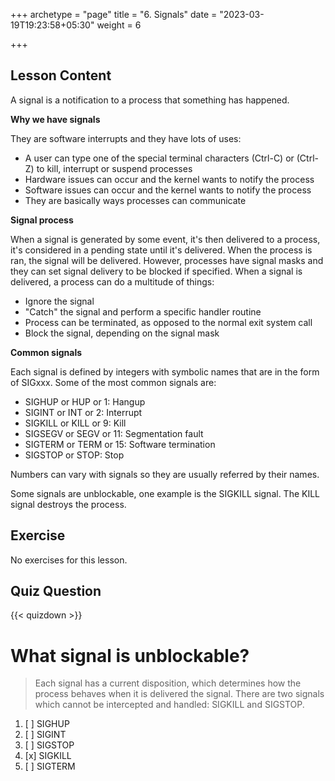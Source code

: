 +++
archetype = "page"
title = "6. Signals"
date = "2023-03-19T19:23:58+05:30"
weight = 6

+++

## Lesson Content

A signal is a notification to a process that something has happened.

**Why we have signals**

They are software interrupts and they have lots of uses:

- A user can type one of the special terminal characters (Ctrl-C) or (Ctrl-Z) to kill, interrupt or suspend processes
- Hardware issues can occur and the kernel wants to notify the process
- Software issues can occur and the kernel wants to notify the process
- They are basically ways processes can communicate

**Signal process**

When a signal is generated by some event, it's then delivered to a process, it's considered in a pending state until it's delivered. When the process is ran, the signal will be delivered. However, processes have signal masks and they can set signal delivery to be blocked if specified. When a signal is delivered, a process can do a multitude of things: 

- Ignore the signal
- "Catch" the signal and perform a specific handler routine
- Process can be terminated, as opposed to the normal exit system call
- Block the signal, depending on the signal mask

**Common signals**

Each signal is defined by integers with symbolic names that are in the form of SIGxxx. Some of the most common signals are: 

- SIGHUP or HUP or 1: Hangup
- SIGINT or INT or 2: Interrupt
- SIGKILL or KILL or 9: Kill
- SIGSEGV or SEGV or 11: Segmentation fault
- SIGTERM or TERM or 15: Software termination
- SIGSTOP or STOP: Stop

Numbers can vary with signals so they are usually referred by their names.

Some signals are unblockable, one example is the SIGKILL signal. The KILL signal destroys the process.

## Exercise

No exercises for this lesson.

## Quiz Question

{{< quizdown >}}

# What signal is unblockable?

> Each signal has a current disposition, which determines how the process behaves when it is delivered the signal. There are two signals which cannot be intercepted and handled: SIGKILL and SIGSTOP.

1. [ ] SIGHUP
2. [ ] SIGINT
3. [ ] SIGSTOP
4. [x] SIGKILL
5. [ ] SIGTERM